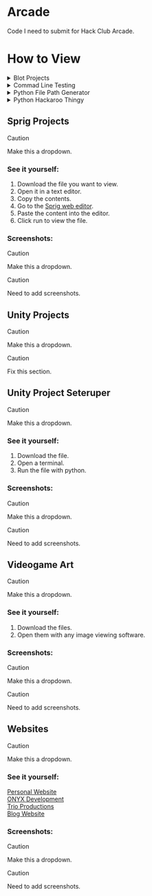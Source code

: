 # Arcade

Code I need to submit for Hack Club Arcade.

# How to View

<details>
<summary>Blot Projects</summary><br>

### See it yourself:

1. Download the file you want to view.
2. Open it in a text editor.
3. Copy the contents.
4. Go to the [Blot web editor](https://blot.hackclub.com/editor).
5. Paste the content into the editor.
6. Click run to view the file.

<details>
<summary>Screenshots</summary><br>
  
![image](https://github.com/user-attachments/assets/5f54ed3b-c2b0-4b08-9add-32b9b3fbbcba)<br>
![image](https://github.com/user-attachments/assets/a69c4aa6-088e-44a3-9312-6c0ffe92cc09)<br>
![image](https://github.com/user-attachments/assets/47e5ce48-dc05-49d6-928a-b49e1660d003)
  
</details>
</details>

<details>
<summary>Commad Line Testing</summary><br>

### See it yourself:

[View it on my website](https://andrewcromar.org/commandLineTesting/pages/home).

<details>
<summary>Screenshots</summary><br>
  
![image](https://github.com/user-attachments/assets/d2b194d7-b549-4cfa-a892-ca8599c5e318)<br>
![image](https://github.com/user-attachments/assets/aeda3b67-f5d2-4d18-b023-05d4caf692ef)<br>
![image](https://github.com/user-attachments/assets/d1a3834f-e5e7-4dd8-95f5-f98a2d998bb8)<br>
![image](https://github.com/user-attachments/assets/3f1a2beb-7513-454d-bf77-0141b6865998)<br>
![image](https://github.com/user-attachments/assets/3c609ed5-1a1e-4e58-b9f9-4663c2122dfb)

</details>
</details>

<details>
<summary>Python File Path Generator</summary><br>

### See it yourself:

1. Download the file.
2. Open a terminal.
3. Run the file with python.

<details>
<summary>Screenshots</summary><br>

![image](https://github.com/user-attachments/assets/5fe56e58-0a7e-4ea7-8cd7-5a1ec7c9df96)
![image](https://github.com/user-attachments/assets/80a2ae1c-43fc-4662-8147-498d2c6dedcf)

</details>
</details>

<details>
<summary>Python Hackaroo Thingy</summary><br>
  
> [!CAUTION]
> Make this a dropdown.

### See it yourself:

1. Download the file.
2. Open a terminal.
3. Run the file with python.

> <details>
<summary>Screenshots</summary><br>

![image](https://github.com/user-attachments/assets/78886f6f-9d71-473f-b7e5-86769d3fcd89)
![image](https://github.com/user-attachments/assets/14605505-deae-43a8-a554-d04bb295202a)

</details>
</details>

## Sprig Projects

> [!CAUTION]
> Make this a dropdown.

### See it yourself:

1. Download the file you want to view.
2. Open it in a text editor.
3. Copy the contents.
4. Go to the [Sprig web editor](https://sprig.hackclub.com/editor).
5. Paste the content into the editor.
6. Click run to view the file.

### Screenshots:

> [!CAUTION]
> Make this a dropdown.

> [!CAUTION]
> Need to add screenshots. 

## Unity Projects

> [!CAUTION]
> Make this a dropdown.

> [!CAUTION]
> Fix this section.

## Unity Project Seteruper

> [!CAUTION]
> Make this a dropdown.

### See it yourself:

1. Download the file.
2. Open a terminal.
3. Run the file with python.

### Screenshots:

> [!CAUTION]
> Make this a dropdown.

> [!CAUTION]
> Need to add screenshots. 

## Videogame Art

> [!CAUTION]
> Make this a dropdown.

### See it yourself:

1. Download the files.
2. Open them with any image viewing software.

### Screenshots:

> [!CAUTION]
> Make this a dropdown.

> [!CAUTION]
> Need to add screenshots. 

## Websites

> [!CAUTION]
> Make this a dropdown.

### See it yourself:

[Personal Website](https://andrewcromar.org/)<br>
[ONYX Development](https://onyx.andrewcromar.org/)<br>
[Trio Productions](https://trio.andrewcromar.org/)<br>
[Blog Website](https://blog.andrewcromar.org/)

### Screenshots:

> [!CAUTION]
> Make this a dropdown.

> [!CAUTION]
> Need to add screenshots. 
